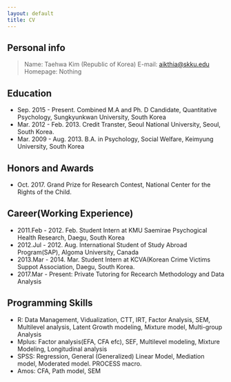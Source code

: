 ```yaml
---
layout: default
title: CV 
---
```


## Personal info

> Name: Taehwa Kim (Republic of Korea)
> E-mail: aikthia@skku.edu
> Homepage: Nothing


## Education 
* Sep. 2015 - Present. Combined M.A and Ph. D Candidate, Quantitative Psychology, Sungkyunkwan University, South Korea
* Mar. 2012 - Feb. 2013. Credit Transter, Seoul National University, Seoul, South Korea.
* Mar. 2009 - Aug. 2013. B.A. in Psychology, Social Welfare, Keimyung University, South Korea


## Honors and Awards  
* Oct. 2017. Grand Prize for Research Contest, National Center for the Rights of the Child. 


## Career(Working Experience)
* 2011.Feb - 2012. Feb. Student Intern at KMU Saemirae Psychogical Health Research, Daegu, South Korea
* 2012.Jul - 2012. Aug. International Student of Study Abroad Program(SAP), Algoma University, Canada
* 2013.Mar - 2014. Mar. Student Intern at KCVA(Korean Crime Victims Suppot Association, Daegu, South Korea.
* 2017.Mar - Present: Private Tutoring for Recearch Methodology and Data Analysis


## Programming Skills 
* R: Data Management, Vidualization, CTT, IRT, Factor Analysis, SEM, Multilevel analysis, Latent Growth modeling, Mixture model, Multi-group Analysis 
* Mplus: Factor analysis(EFA, CFA efc), SEF, Multilevel modeling, Mixture Modeling, Longitudinal analysis
* SPSS: Regression, General (Generalized) Linear Model, Mediation model, Moderated model. PROCESS macro.
* Amos: CFA, Path model, SEM
